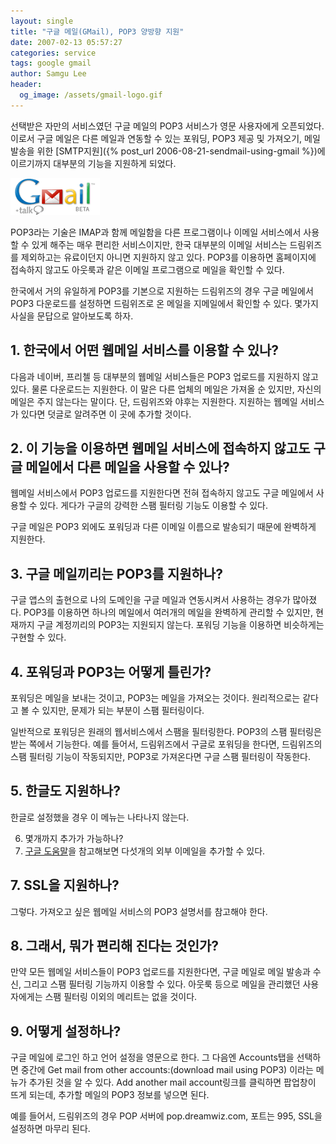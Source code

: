 ```yaml
---
layout: single
title: "구글 메일(GMail), POP3 양방향 지원"
date: 2007-02-13 05:57:27
categories: service
tags: google gmail
author: Samgu Lee
header:
  og_image: /assets/gmail-logo.gif
---
```


선택받은 자만의 서비스였던 구글 메일의 POP3 서비스가 영문 사용자에게 오픈되었다. 이로서 구글 메일은 다른 메일과 연동할 수 있는 포워딩, POP3 제공 및 가져오기, 메일 발송을 위한 [SMTP지원]({% post_url 2006-08-21-sendmail-using-gmail %})에 이르기까지 대부분의 기능을 지원하게 되었다.

![지메일 로고](/assets/gmail-logo.gif)

POP3라는 기술은 IMAP과 함께 메일함을 다른 프로그램이나 이메일 서비스에서 사용할 수 있게 해주는 매우 편리한 서비스이지만, 한국 대부분의 이메일 서비스는 드림위즈를 제외하고는 유료이던지 아니면 지원하지 않고 있다. POP3를 이용하면 홈페이지에 접속하지 않고도 아웃룩과 같은 이메일 프로그램으로 메일을 확인할 수 있다.

한국에서 거의 유일하게 POP3를 기본으로 지원하는 드림위즈의 경우 구글 메일에서 POP3 다운로드를 설정하면 드림위즈로 온 메일을 지메일에서 확인할 수 있다. 몇가지 사실을 문답으로 알아보도록 하자.

## 1. 한국에서 어떤 웹메일 서비스를 이용할 수 있나?

다음과 네이버, 프리첼 등 대부분의 웹메일 서비스들은 POP3 업로드를 지원하지 않고 있다. 물론 다운로드는 지원한다. 이 말은 다른 업체의 메일은 가져올 순 있지만, 자신의 메일은 주지 않는다는 말이다. 단, 드림위즈와 야후는 지원한다. 지원하는 웹메일 서비스가 있다면 덧글로 알려주면 이 곳에 추가할 것이다.

## 2. 이 기능을 이용하면 웹메일 서비스에 접속하지 않고도 구글 메일에서 다른 메일을 사용할 수 있나?

웹메일 서비스에서 POP3 업로드를 지원한다면 전혀 접속하지 않고도 구글 메일에서 사용할 수 있다. 게다가 구글의 강력한 스팸 필터링 기능도 이용할 수 있다.

구글 메일은 POP3 외에도 포워딩과 다른 이메일 이름으로 발송되기 때문에 완벽하게 지원한다.

## 3. 구글 메일끼리는 POP3를 지원하나?

구글 앱스의 출현으로 나의 도메인을 구글 메일과 연동시켜서 사용하는 경우가 많아졌다. POP3를 이용하면 하나의 메일에서 여러개의 메일을 완벽하게 관리할 수 있지만, 현재까지 구글 계정끼리의 POP3는 지원되지 않는다. 포워딩 기능을 이용하면 비슷하게는 구현할 수 있다.

## 4. 포워딩과 POP3는 어떻게 틀린가?

포워딩은 메일을 보내는 것이고, POP3는 메일을 가져오는 것이다. 원리적으로는 같다고 볼 수 있지만, 문제가 되는 부분이 스팸 필터링이다.

일반적으로 포워딩은 원래의 웹서비스에서 스팸을 필터링한다. POP3의 스팸 필터링은 받는 쪽에서 기능한다. 예를 들어서, 드림위즈에서 구글로 포워딩을 한다면, 드림위즈의 스팸 필터링 기능이 작동되지만, POP3로 가져온다면 구글 스팸 필터링이 작동한다.

## 5. 한글도 지원하나?

한글로 설정했을 경우 이 메뉴는 나타나지 않는다.

6. 몇개까지 추가가 가능하나?
7. [구글 도움말](http://mail.google.com/support/bin/answer.py?ctx=%67mail&hl=en&answer=21288)을 참고해보면 다섯개의 외부 이메일을 추가할 수 있다.

## 7. SSL을 지원하나?

그렇다. 가져오고 싶은 웹메일 서비스의 POP3 설명서를 참고해야 한다.

## 8. 그래서, 뭐가 편리해 진다는 것인가?

만약 모든 웹메일 서비스들이 POP3 업로드를 지원한다면, 구글 메일로 메일 발송과 수신, 그리고 스팸 필터링 기능까지 이용할 수 있다. 아웃룩 등으로 메일을 관리했던 사용자에게는 스팸 필터링 이외의 메리트는 없을 것이다.

## 9. 어떻게 설정하나?

구글 메일에 로그인 하고 언어 설정을 영문으로 한다. 그 다음엔 Accounts탭을 선택하면 중간에 Get mail from other accounts:(download mail using POP3) 이라는 메뉴가 추가된 것을 알 수 있다. Add another mail account링크를 클릭하면 팝업창이 뜨게 되는데, 추가할 메일의 POP3 정보를 넣으면 된다.

예를 들어서, 드림위즈의 경우 POP 서버에 pop.dreamwiz.com, 포트는 995, SSL을 설정하면 마무리 된다.
